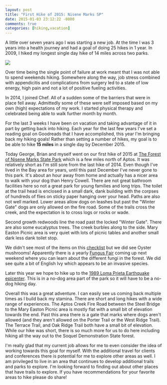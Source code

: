 ```yaml
---
layout: post
title: "First Hike of 2015: Nisene Marks SP"
date: 2015-01-03 23:12:22 -0800
comments: true
categories: [hiking,vacation]
---
```


A little over seven years ago I was starting a new job. At the time I was 3 years into a health journey and had a goal of doing 25 hikes in 1 year. In 2009, I hiked my longest single day hike of 14 miles across two parks. 

![](https://farm4.staticflickr.com/3453/3393516147_e760d05d33_n.jpg) 


Over time being the single point of failure at work meant that I was not able to spend weekends hiking. Somewhere along the way, job stress combined with appendicitis and complications from surgery led to a state of low energy, high pain and not a lot of positive fueling activities. 

In 2014, I joined Chef. All of a sudden some of the barriers that were in place fell away. Admittedly some of these were self imposed based on my own (high) expectations of my work. I started physical therapy and celebrated being able to walk further month by month. 

For the last 3 weeks I have been on vacation and taking advantage of it in part by getting back into hiking. Each year for the last few years I've set a reading goal on Goodreads that I have accomplished, this year I'm bringing back my hiking goals! Rather than setting a number of hikes, my goal is to be able to hike **15 miles** in a single day by December 2015.

Today George, Brian and myself went on our first hike of 2015 at [The Forest of Nisene Marks State Park](http://www.parks.ca.gov/?page_id=666) which is a few miles north of Aptos. It was relatively short as I'm still sore from the last hike of 2014. Even though I've lived in the Bay area for years, until this past December I've never gone to this park. It's about an hour away from home and actually has a nicer area to walk with your dog than Henry Cowell. There are not great bathroom facilities here so not a great park for young families and long trips. The toilet at the trail head is enclosed in a small dark, dank building with the corpses of hundreds of flies on sticky paper hanging over your head. Paths are also not well marked. Lower areas allow dogs on leashes but past the "Winter Gate" dogs are only allowed on the fire road. Some of the trails cross the creek, and the expectation is to cross logs or rocks or wade.  

Second growth redwoods line the road past the locked "Winter Gate". There are also some eucalyptus trees. The creek burbles along to the side. Mary Easton Picnic area is very quiet with lots of picnic tables and another small dark less dank toilet stop.

We didn't see most of the items on this [checklist](http://www.inaturalist.org/check_lists/6438-The-Forest-of-Nisene-Marks-State-Park-Check-List) but we did see Oyster mushrooms! Apparently there is a yearly [Fungus Fair](http://ffsc.us/fair/2015/about) coming up next weekend where you can learn about the different fungi in the forest. We did see quite a bit of English Ivy which appears to be an invasive species. 

Later this year we hope to hike up to the [1989 Loma Prieta Earthquake epicenter](http://www.parks.ca.gov/pages/666/files/TheForestNiseneMarksWebBroch2012.pdf). This is in a no-dog area part of the park so it will have to be a no-dog hiking day.

Overall this was a great adventure. I can easily see us coming back multiple times as I build back my stamina. There are short and long hikes with a wide range of experiences. The Aptos Creek Fire Road between the Steel Bridge to the Mary Easton Picnic area is mostly flat with a small bit of elevation towards the end. Past this area there is a gate that marks where dogs aren't allowed (and they aren't allowed on the Porter Trail or the West Ridge Trail). The Terrace Trail, and Oak Ridge Trail both have a small bit of elevation. While our hike was short, there is so much more for us to do here including hiking all the way out to the Soquel Demonstration State forest. 

I'm really glad that my current job allows for me to even consider the idea of working towards this goal for myself. With the additional travel for clients and conferences there is potential for me to explore other areas as well. I am privileged to live in an area that continues to develop additional trails and parks to explore. I'm looking forward to finding out about other places that have trails to explore. If you have recommendations for your favorite areas to hike please do share!

